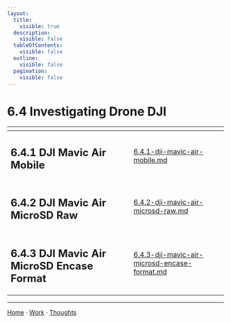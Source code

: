 ```yaml
---
layout:
  title:
    visible: true
  description:
    visible: false
  tableOfContents:
    visible: false
  outline:
    visible: false
  pagination:
    visible: false
---
```


# 6.4 Investigating Drone DJI

<table data-view="cards"><thead><tr><th></th><th data-hidden data-card-target data-type="content-ref"></th></tr></thead><tbody><tr><td><h2>6.4.1 DJI Mavic Air Mobile</h2></td><td><a href="6.4.1-dji-mavic-air-mobile.md">6.4.1-dji-mavic-air-mobile.md</a></td></tr><tr><td><h2>6.4.2 DJI Mavic Air MicroSD Raw</h2></td><td><a href="6.4.2-dji-mavic-air-microsd-raw.md">6.4.2-dji-mavic-air-microsd-raw.md</a></td></tr><tr><td><h2>6.4.3 DJI Mavic Air MicroSD Encase Format</h2></td><td><a href="6.4.3-dji-mavic-air-microsd-encase-format.md">6.4.3-dji-mavic-air-microsd-encase-format.md</a></td></tr></tbody></table>

***

[Home](https://sophiecchen.gitbook.io/sophie-chen) ⋅ [Work](https://sophiecchen.gitbook.io/sophie-chen/work) ⋅ [Thoughts](https://sophiecchen.gitbook.io/sophie-chen/thoughts)
